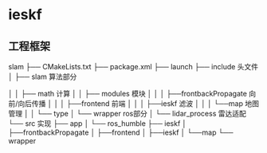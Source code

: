 # ieskf
## 工程框架
slam
 ├── CMakeLists.txt
 ├── package.xml
 ├── launch
 ├── include  头文件
 │   ├── slam  算法部分
 
 │   │    ├── math  计算
 │   │    ├── modules  模块
 │   │    │    ├──frontbackPropagate  向前/向后传播
 │   │    │    ├──frontend  前端
 │   │    │    ├──ieskf  滤波
 │   │    │    └──map  地图管理
 │   │    └── type
 │   └── wrapper  ros部分
 │       └── lidar_process  雷达适配
 └── src  实现
     ├── app
     │   └── ros_humble
     ├── ieskf
     │    ├──frontbackPropagate
     │    ├──frontend
     │    ├──ieskf
     │    └──map
     └── wrapper

